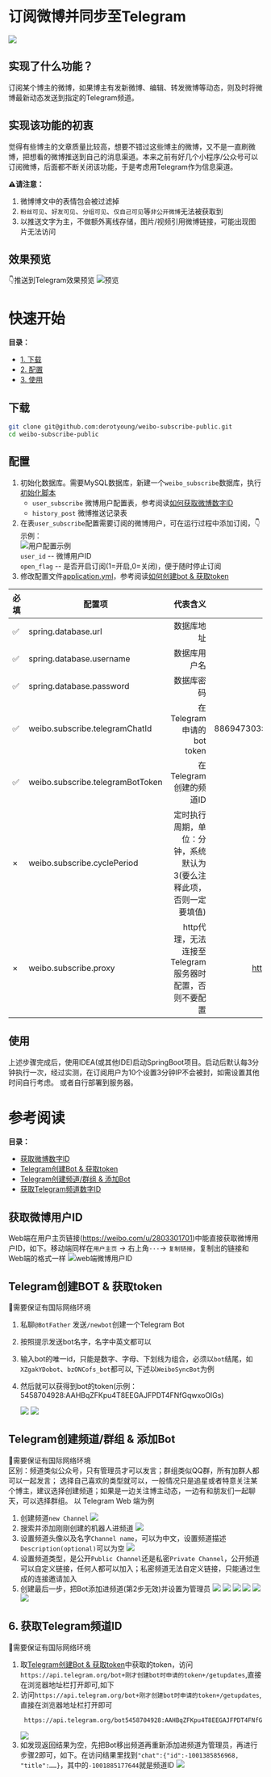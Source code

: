 # 订阅微博并同步至Telegram
![](https://img.shields.io/badge/%E6%8F%90%E7%A4%BA-%E7%94%B5%E6%8A%A5%E5%8A%9F%E8%83%BD%E9%9C%80%E7%A7%91%E5%AD%A6%E4%B8%8A%E7%BD%91-informational)

## 实现了什么功能？
订阅某个博主的微博，如果博主有发新微博、编辑、转发微博等动态，则及时将微博最新动态发送到指定的Telegram频道。

## 实现该功能的初衷
觉得有些博主的文章质量比较高，想要不错过这些博主的微博，又不是一直刷微博，把想看的微博推送到自己的消息渠道。本来之前有好几个小程序/公众号可以订阅微博，后面都不断关闭该功能，于是考虑用Telegram作为信息渠道。

**⚠️请注意：**
1. 微博博文中的表情包会被过滤掉
2. `粉丝可见`、`好友可见`、`分组可见`、`仅自己可见`等`非公开微博`无法被获取到
3. 以推送文字为主，不做额外离线存储，图片/视频引用微博链接，可能出现图片无法访问


## 效果预览
👇推送到Telegram效果预览 ![预览](docs/preview.jpg)

# <h1 id="quickstart">快速开始</h1>
**目录：**
* [1. 下载](#f1)
* [2. 配置](#f2)
* [3. 使用](#f3)

## <h2 id="f1">下载</h2>
```bash
git clone git@github.com:derotyoung/weibo-subscribe-public.git
cd weibo-subscribe-public
```

## <h2 id="f2">配置</h2>
1. 初始化数据库。需要MySQL数据库，新建一个`weibo_subscribe`数据库，执行[初始化脚本](src/main/resources/sql/weibo_subscribe_init.sql)
   * `user_subscribe` 微博用户配置表，参考阅读[如何获取微博数字ID](#b5)
   * `history_post` 微博推送记录表
2. 在表`user_subscribe`配置需要订阅的微博用户，可在运行过程中添加订阅，👇示例：<br>![用户配置示例](docs/user_subscribe_preview.png)<br>
   `user_id`    -- 微博用户ID<br>
   `open_flag`  -- 是否开启订阅(1=开启,0=关闭)，便于随时停止订阅
3. 修改配置文件[application.yml](src/main/resources/application.yml)，参考阅读[如何创建bot & 获取token](#b3) <br>

|必填| 配置项        |                                代表含义 |                       示例 |
|----| --------      |------------------------------------:|-------------------------:|
|✅| spring.database.url |                               数据库地址 |           localhost:3306 |
|✅| spring.database.username |                              数据库用户名 |                     root |
|✅| spring.database.password |                               数据库密码 |                   123456 |
|✅| weibo.subscribe.telegramChatId |               在Telegram申请的bot token | 886947303:AAFGhtD3s5KDJ… |
|✅| weibo.subscribe.telegramBotToken |                    在Telegram创建的频道ID |           -1003769903788 |
|×| weibo.subscribe.cyclePeriod | 定时执行周期，单位：分钟，系统默认为3(要么注释此项，否则一定要填值) |                        3 |
|×| weibo.subscribe.proxy |   http代理，无法连接至Telegram服务器时配置，否则不要配置 |    http://127.0.0.1:7890 |

## <h2 id="f3">使用</h2>
   上述步骤完成后，使用IDEA(或其他IDE)启动SpringBoot项目。启动后默认每3分钟执行一次，经过实测，在订阅用户为10个设置3分钟IP不会被封，如需设置其他时间自行考虑。
   或者自行部署到服务器。


# <h1 id="reference">参考阅读</h1>
**目录：**
* [获取微博数字ID](#r1)
* [Telegram创建Bot & 获取token](#r2)
* [Telegram创建频道/群组 & 添加Bot](#r3)
* [获取Telegram频道数字ID](#r4)

## <h2 id="r1">获取微博用户ID</h2>
Web端在用户主页链接(https://weibo.com/u/2803301701)中能直接获取微博用户ID，如下。移动端同样在`用户主页` -> 右上角`···`-> `复制链接`，复制出的链接和Web端的格式一样
![web端微博用户ID](docs/weibo_user_id.jpg)

## <h2 id="r2">Telegram创建BOT & 获取token</h2>
🔔需要保证有国际网络环境<br>
1. 私聊`@BotFather` 发送`/newbot`创建一个Telegram Bot
2. 按照提示发送bot名字，名字中英文都可以
3. 输入bot的唯一id，只能是数字、字母、下划线为组合，必须以`bot`结尾，如`XZgakYDobot`、`bzONCofs_bot`都可以, 下述以`WeiboSyncBot`为例
4. 然后就可以获得到bot的token(示例：5458704928:AAHBqZFKpu4T8EEGAJFPDT4FNfGqwxoOlGs)

   ![](docs/telegram_find_bot.jpg)
   ![](docs/telegram_create_bot.jpg)

## <h2 id="r3">Telegram创建频道/群组 & 添加Bot</h2>
🔔需要保证有国际网络环境<br>
区别：频道类似公众号，只有管理员才可以发言；群组类似QQ群，所有加群人都可以一起发言；
选择自己喜欢的类型就可以，一般情况只是追星或者特意关注某个博主，建议选择创建频道；如果是一边关注博主动态，一边有和朋友们一起聊天，可以选择群组。
以 Telegram Web 端为例
1. 创建频道`new Channel`
   ![](docs/telegram_create_channel1.jpg)
2. 搜索并添加刚刚创建的机器人进频道
   ![](docs/telegram_create_channel2.jpg)
3. 设置频道头像以及名字`Channel name`，可以为中文，设置频道描述`Description(optional)`可以为空
   ![](docs/telegram_create_channel3.jpg)
4. 设置频道类型，是公开`Public Channel`还是私密`Private Channel`，公开频道可以自定义链接，任何人都可以加入；私密频道无法自定义链接，只能通过生成的连接邀请加入
5. 创建最后一步，把Bot添加进频道(第2步无效)并设置为管理员
   ![](docs/telegram_channel_add_bot1.jpg)
   ![](docs/telegram_channel_add_bot2.jpg)
   ![](docs/telegram_channel_add_bot3.jpg)
   ![](docs/telegram_channel_add_bot4.jpg)
   ![](docs/telegram_channel_add_bot5.jpg)
   ![](docs/telegram_channel_add_bot6.jpg)

## <h2 id="b6">6. 获取Telegram频道ID</h2>
🔔需要保证有国际网络环境<br>
1. 取[Telegram创建Bot & 获取token](#r2)中获取的token，访问`https://api.telegram.org/bot+刚才创建bot时申请的token+/getupdates`,直接在浏览器地址栏打开即可,如下
2. 访问`https://api.telegram.org/bot+刚才创建bot时申请的token+/getupdates`, 直接在浏览器地址栏打开即可
   ```bash
    https://api.telegram.org/bot5458704928:AAHBqZFKpu4T8EEGAJFPDT4FNfGqwxoOlGs/getupdates
   ```
   ![](docs/telegram_channel_id1.jpg) 
3. 如发现返回结果为空，先把Bot移出频道再重新添加进频道为管理员，再进行步骤2即可，如下。在访问结果里找到```"chat":{"id":-1001385856968, "title":……}```，其中的`-1001885177644`就是频道ID
   ![](docs/telegram_channel_id2.jpg) 

